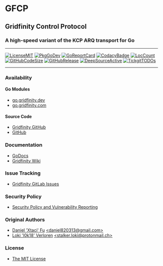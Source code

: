 # GFCP

## Gridfinity Control Protocol

### A high-speed variant of the KCP ARQ transport for Go

---

[![LicenseMIT](https://img.shields.io/badge/License-MIT-blue.svg)](https://github.com/gridfinity/gfcp/blob/master/LICENSE)
[![PkgGoDev](https://pkg.go.dev/badge/github.com/gridfinity/gfcp)](https://pkg.go.dev/github.com/gridfinity/gfcp)
[![GoReportCard](https://goreportcard.com/badge/github.com/gridfinity/gfcp)](https://goreportcard.com/report/github.com/gridfinity/gfcp)
[![CodacyBadge](https://api.codacy.com/project/badge/Grade/f777934d666b4a6a9672d89b404c4953)](https://app.codacy.com/gh/gridfinity/gfcp)
[![LocCount](https://img.shields.io/tokei/lines/github/gridfinity/gfcp.svg)](https://github.com/XAMPPRocky/tokei)
[![GitHubCodeSize](https://img.shields.io/github/languages/code-size/gridfinity/gfcp.svg)](https://github.com/gridfinity/gfcp)
[![GitHubRelease](https://img.shields.io/github/v/release/gridfinity/gfcp.svg)](https://github.com/gridfinity/gfcp/releases/)
[![DeepSourceActive](https://deepsource.io/gh/gridfinity/gfcp.svg/?label=active+issues)](https://deepsource.io/gh/gridfinity/gfcp/?ref=repository-badge)
[![TickgitTODOs](https://img.shields.io/endpoint?url=https://api.tickgit.com/badge?repo=github.com/gridfinity/gfcp)](https://www.tickgit.com/browse?repo=github.com/gridfinity/gfcp)

---

### Availability

#### Go Modules

- [go.gridfinity.dev](https://go.gridfinity.dev/gfcp)
- [go.gridfinity.com](https://go.gridfinity.com)

#### Source Code

- [Gridfinity GitHub](https://gitlab.gridfinity.com/go/gfcp)
- [GitHub](https://github.com/gridfinity/gfcp)

### Documentation

- [GoDocs](https://go.gridfinity.dev/doc?gfcp)
- [Gridfinity Wiki](https://wiki.gridfinity.com/wiki?name=gfcp)

### Issue Tracking

- [Gridfinity GitLab Issues](https://gitlab.gridfinity.com/go/gfcp/-/issues)

### Security Policy

- [Security Policy and Vulnerability Reporting](https://gitlab.gridfinity.com/go/gfcp/-/blob/master/SECURITY.md)

### Original Authors

- [Daniel 'Xtaci' Fu](https://github.com/xtaci)
  [\<daniel820313@gmail.com\>](mailto:imap@live.com)
- [Loki 'l0k18' Verloren](https://github.com/l0k18)
  [\<stalker.loki@protonmail.ch\>](mailto:stalker.loki@protonmail.ch)

### License

- [The MIT License](https://gitlab.gridfinity.com/go/gfcp/-/blob/master/LICENSE)

